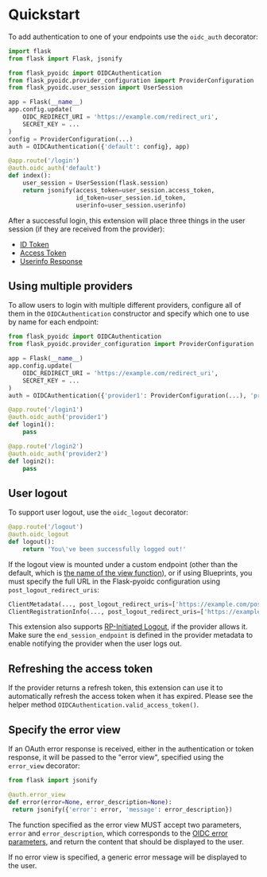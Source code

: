 # Quickstart

To add authentication to one of your endpoints use the `oidc_auth` decorator:
```python
import flask
from flask import Flask, jsonify

from flask_pyoidc import OIDCAuthentication
from flask_pyoidc.provider_configuration import ProviderConfiguration
from flask_pyoidc.user_session import UserSession

app = Flask(__name__)
app.config.update(
    OIDC_REDIRECT_URI = 'https://example.com/redirect_uri',
    SECRET_KEY = ...
)
config = ProviderConfiguration(...)
auth = OIDCAuthentication({'default': config}, app)

@app.route('/login')
@auth.oidc_auth('default')
def index():
    user_session = UserSession(flask.session)
    return jsonify(access_token=user_session.access_token,
                   id_token=user_session.id_token,
                   userinfo=user_session.userinfo)
```

After a successful login, this extension will place three things in the user session (if they are received from the
provider):
* [ID Token](http://openid.net/specs/openid-connect-core-1_0.html#IDToken)
* [Access Token](http://openid.net/specs/openid-connect-core-1_0.html#TokenResponse)
* [Userinfo Response](http://openid.net/specs/openid-connect-core-1_0.html#UserInfoResponse)

## Using multiple providers

To allow users to login with multiple different providers, configure all of them in the `OIDCAuthentication`
constructor and specify which one to use by name for each endpoint:
```python
from flask_pyoidc import OIDCAuthentication
from flask_pyoidc.provider_configuration import ProviderConfiguration

app = Flask(__name__)
app.config.update(
    OIDC_REDIRECT_URI = 'https://example.com/redirect_uri',
    SECRET_KEY = ...
)
auth = OIDCAuthentication({'provider1': ProviderConfiguration(...), 'provider2': ProviderConfiguration(...)}, app)

@app.route('/login1')
@auth.oidc_auth('provider1')
def login1():
    pass

@app.route('/login2')
@auth.oidc_auth('provider2')
def login2():
    pass
```

## User logout

To support user logout, use the `oidc_logout` decorator:
```python
@app.route('/logout')
@auth.oidc_logout
def logout():
    return 'You\'ve been successfully logged out!'
```

If the logout view is mounted under a custom endpoint (other than the default, which is 
[the name of the view function](http://flask.pocoo.org/docs/1.0/api/#flask.Flask.route)), or if using Blueprints, you
must specify the full URL in the Flask-pyoidc configuration using `post_logout_redirect_uris`:
```python
ClientMetadata(..., post_logout_redirect_uris=['https://example.com/post_logout']) # if using static client registration
ClientRegistrationInfo(..., post_logout_redirect_uris=['https://example.com/post_logout']) # if using dynamic client registration 
```

This extension also supports [RP-Initiated Logout](http://openid.net/specs/openid-connect-session-1_0.html#RPLogout),
if the provider allows it. Make sure the `end_session_endpoint` is defined in the provider metadata to enable notifying
the provider when the user logs out. 

## Refreshing the access token

If the provider returns a refresh token, this extension can use it to automatically refresh the access token when it
has expired. Please see the helper method `OIDCAuthentication.valid_access_token()`.

## Specify the error view

If an OAuth error response is received, either in the authentication or token response, it will be passed to the
"error view", specified using the `error_view` decorator:

```python
from flask import jsonify

@auth.error_view
def error(error=None, error_description=None):
 return jsonify({'error': error, 'message': error_description})
```

The function specified as the error view MUST accept two parameters, `error` and `error_description`, which corresponds
to the [OIDC error parameters](http://openid.net/specs/openid-connect-core-1_0.html#AuthError), and return the content
that should be displayed to the user.

If no error view is specified, a generic error message will be displayed to the user.
